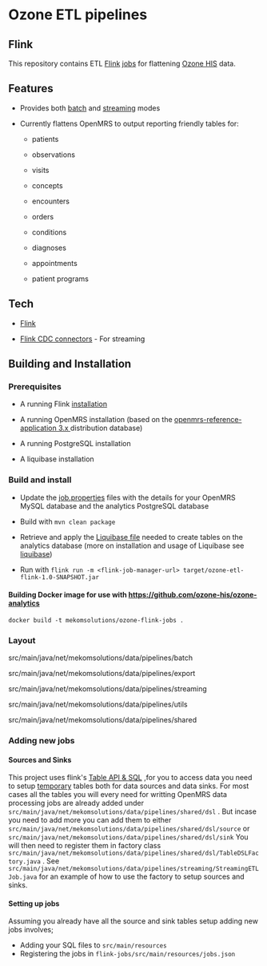 
# Ozone ETL pipelines

## Flink

  

This repository contains ETL [Flink](hhttps://ci.apache.org/projects/flink/flink-docs-master/) [jobs](https://ci.apache.org/projects/flink/flink-docs-master/docs/internals/job_scheduling/#:~:text=A%20Flink%20job%20is%20first,it%20cancels%20all%20running%20tasks) for flattening [Ozone HIS](https://github.com/ozone-his) data.

## Features

  

- Provides both [batch]() and [streaming]() modes

- Currently flattens OpenMRS to output reporting friendly tables for:

  - patients

  - observations

  - visits

  - concepts

  - encounters

  - orders

  - conditions

  - diagnoses

  - appointments

  - patient programs



## Tech

- [Flink](hhttps://ci.apache.org/projects/flink/flink-docs-master/)

- [Flink CDC connectors](https://github.com/ververica/flink-cdc-connectors) - For streaming

  

## Building and Installation

  

### Prerequisites

- A running Flink [installation](https://ci.apache.org/projects/flink/flink-docs-release-1.13/docs/try-flink/local_installation/)

- A running OpenMRS installation (based on the [openmrs-reference-application 3.x ](https://github.com/openmrs/openmrs-distro-referenceapplication/tree/3.x) distribution database)

- A running PostgreSQL installation

- A liquibase installation

  

### Build and install

- Update the [job.properties](./job.properties) files with the details for your OpenMRS MySQL database and the analytics PostgreSQL database

- Build with `mvn clean package`

- Retrieve and apply the [Liquibase file](https://github.com/ozone-his/ozonepro-docker/tree/master/flink/liquidbase) needed to create tables on the analytics database (more on installation and usage of Liquibase see [liquibase](https://www.liquibase.org/get-started/quickstart))

- Run with `flink run -m <flink-job-manager-url> target/ozone-etl-flink-1.0-SNAPSHOT.jar`

#### Building Docker image  for use with https://github.com/ozone-his/ozone-analytics

`docker build -t mekomsolutions/ozone-flink-jobs .`

### Layout

src/main/java/net/mekomsolutions/data/pipelines/batch

src/main/java/net/mekomsolutions/data/pipelines/export

src/main/java/net/mekomsolutions/data/pipelines/streaming

src/main/java/net/mekomsolutions/data/pipelines/utils

src/main/java/net/mekomsolutions/data/pipelines/shared

  

### Adding new jobs
#### Sources and Sinks
This project uses flink's [Table API & SQL](https://nightlies.apache.org/flink/flink-docs-release-1.15/docs/dev/table/overview/) ,for you to access data you need to setup [temporary](https://nightlies.apache.org/flink/flink-docs-release-1.15/docs/dev/table/sql/create/) tables both for data sources and data sinks. For most cases all the tables you will every need for writting OpenMRS data processing jobs are already added under `src/main/java/net/mekomsolutions/data/pipelines/shared/dsl` . But incase you need to add more you can add them to either `src/main/java/net/mekomsolutions/data/pipelines/shared/dsl/source` or  `src/main/java/net/mekomsolutions/data/pipelines/shared/dsl/sink`   You will then need to register them in factory class `src/main/java/net/mekomsolutions/data/pipelines/shared/dsl/TableDSLFactory.java` . See `src/main/java/net/mekomsolutions/data/pipelines/streaming/StreamingETLJob.java` for an example of how to use the factory to setup sources and sinks. 

#### Setting up jobs
Assuming you already have all the source and sink tables setup adding new jobs involves;

 - Adding your SQL files to `src/main/resources`
 - Registering the jobs in `flink-jobs/src/main/resources/jobs.json`

